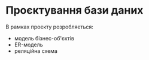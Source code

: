 # Проєктування бази даних

В рамках проєкту розробляється: 
- модель бізнес-об'єктів 
- ER-модель
- реляційна схема

